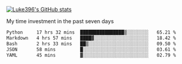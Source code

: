 [![Luke396's GitHub stats](https://github-readme-stats.vercel.app/api?username=luke396&show_icons=true&theme=synthwave&hide=stars)](https://github.com/anuraghazra/github-readme-stats)

My time investment in the past seven days

<!--START_SECTION:waka-->

```txt
Python     17 hrs 32 mins  ████████████████▒░░░░░░░░   65.21 %
Markdown   4 hrs 57 mins   ████▓░░░░░░░░░░░░░░░░░░░░   18.42 %
Bash       2 hrs 33 mins   ██▒░░░░░░░░░░░░░░░░░░░░░░   09.50 %
JSON       58 mins         █░░░░░░░░░░░░░░░░░░░░░░░░   03.61 %
YAML       45 mins         ▓░░░░░░░░░░░░░░░░░░░░░░░░   02.79 %
```

<!--END_SECTION:waka-->

<!--
**luke396/luke396** is a ✨ _special_ ✨ repository because its `README.md` (this file) appears on your GitHub profile.

Here are some ideas to get you started:

- 🔭 I’m currently working on ...
- 🌱 I’m currently learning ...
- 👯 I’m looking to collaborate on ...
- 🤔 I’m looking for help with ...
- 💬 Ask me about ...
- 📫 How to reach me: ...
- 😄 Pronouns: ...
- ⚡ Fun fact: ...
-->

